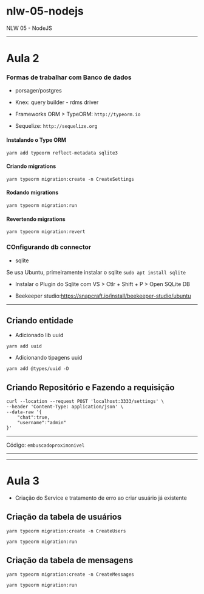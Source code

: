 # nlw-05-nodejs
NLW 05 - NodeJS



------------
# Aula 2

### Formas de trabalhar com Banco de dados

* porsager/postgres

* Knex: query builder - rdms driver

* Frameworks ORM > TypeORM: `http://typeorm.io`

* Sequelize: `http://sequelize.org`

#### Instalando o Type ORM

```ssh
yarn add typeorm reflect-metadata sqlite3
```

#### Criando migrations

```ssh
yarn typeorm migration:create -n CreateSettings
```
#### Rodando migrations

```ssh
yarn typeorm migration:run
```

#### Revertendo migrations

```ssh
yarn typeorm migration:revert
```


### COnfigurando db connector

* sqlite

Se usa Ubuntu, primeiramente instalar o sqlite `sudo apt install sqlite`

  * Instalar o Plugin do Sqlite com VS > Ctlr + Shift + P > Open SQLite DB

* Beekeeper studio:https://snapcraft.io/install/beekeeper-studio/ubuntu 

----

## Criando entidade

* Adicionado lib uuid
```ssh
yarn add uuid
```

* Adicionando tipagens uuid
```ssh
yarn add @types/uuid -D
```

## Criando Repositório e Fazendo a requisição

```ssh
curl --location --request POST 'localhost:3333/settings' \
--header 'Content-Type: application/json' \
--data-raw '{
    "chat":true,
    "username":"admin"
}'
```


----
Código:  `embuscadoproximonivel`


----
----

# Aula 3


- Criação do Service e tratamento de erro ao criar usuário já existente

## Criação da tabela de usuários

```ssh
yarn typeorm migration:create -n CreateUsers
```

```ssh
yarn typeorm migration:run
```

## Criação da tabela de mensagens

```ssh
yarn typeorm migration:create -n CreateMessages
```

```ssh
yarn typeorm migration:run
```
